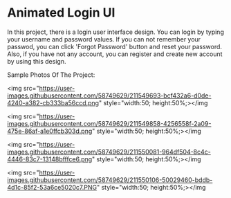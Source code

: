 # Animated Login UI
In this project, there is a login user interface design. You can login by typing your username and password values. If you can not remember your passwod, you can click 'Forgot Password' button and reset your password. Also, if you have not any account, you can register and create new account by using this design. 

Sample Photos Of The Project:


<img src="https://user-images.githubusercontent.com/58749629/211549693-bcf432a6-d0de-4240-a382-cb333ba56ccd.png" style="width:50; height:50%;></img


<img src="https://user-images.githubusercontent.com/58749629/211549858-4256558f-2a09-475e-86af-a1e0ffcb303d.png" style="width:50; height:50%;></img


<img src="https://user-images.githubusercontent.com/58749629/211550081-964df504-8c4c-4446-83c7-13148bfffce6.png" style="width:50; height:50%;></img


<img src="https://user-images.githubusercontent.com/58749629/211550106-50029460-bddb-4d1c-85f2-53a6ce5020c7.PNG" style="width:50; height:50%;></img
